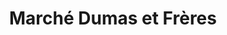 ---
title: "Marché Dumas et Frères"
url: /saint-rene-de-matane/marche-dumas-et-freres/
shop: convenience
---